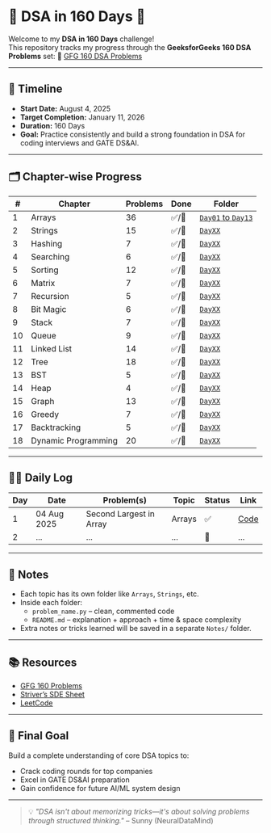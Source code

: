 # 🧠 DSA in 160 Days 🚀

Welcome to my **DSA in 160 Days** challenge!  
This repository tracks my progress through the **GeeksforGeeks 160 DSA Problems** set:
🔗 [GFG 160 DSA Problems](https://www.geeksforgeeks.org/batch/gfg-160-problems?tab=Chapters)

---

## 📅 Timeline

- **Start Date:** August 4, 2025
- **Target Completion:** January 11, 2026
- **Duration:** 160 Days
- **Goal:** Practice consistently and build a strong foundation in DSA for coding interviews and GATE DS&AI.

---

## 🗂️ Chapter-wise Progress

| # | Chapter | Problems | Done | Folder |
|---|---------|----------|------|--------|
| 1 | Arrays | 36 | ✅/🔲 | [`Day01` to `Day13`](./) |
| 2 | Strings | 15 | ✅/🔲 | [`DayXX`](./) |
| 3 | Hashing | 7 | ✅/🔲 | [`DayXX`](./) |
| 4 | Searching | 6 | ✅/🔲 | [`DayXX`](./) |
| 5 | Sorting | 12 | ✅/🔲 | [`DayXX`](./) |
| 6 | Matrix | 7 | ✅/🔲 | [`DayXX`](./) |
| 7 | Recursion | 5 | ✅/🔲 | [`DayXX`](./) |
| 8 | Bit Magic | 6 | ✅/🔲 | [`DayXX`](./) |
| 9 | Stack | 7 | ✅/🔲 | [`DayXX`](./) |
| 10 | Queue | 9 | ✅/🔲 | [`DayXX`](./) |
| 11 | Linked List | 14 | ✅/🔲 | [`DayXX`](./) |
| 12 | Tree | 18 | ✅/🔲 | [`DayXX`](./) |
| 13 | BST | 5 | ✅/🔲 | [`DayXX`](./) |
| 14 | Heap | 4 | ✅/🔲 | [`DayXX`](./) |
| 15 | Graph | 13 | ✅/🔲 | [`DayXX`](./) |
| 16 | Greedy | 7 | ✅/🔲 | [`DayXX`](./) |
| 17 | Backtracking | 5 | ✅/🔲 | [`DayXX`](./) |
| 18 | Dynamic Programming | 20 | ✅/🔲 | [`DayXX`](./) |

---

## 🧑‍💻 Daily Log

| Day | Date | Problem(s) | Topic | Status | Link |
|-----|------|------------|-------|--------|------|
| 1 | 04 Aug 2025 | Second Largest in Array | Arrays | ✅ | [Code](./Arrays/Day_01(second_largest).py) |
| 2 | ... | ... | ... | 🔲 | ... |

---

## 📌 Notes

- Each topic has its own folder like `Arrays`, `Strings`, etc.
- Inside each folder:
  - `problem_name.py` – clean, commented code
  - `README.md` – explanation + approach + time & space complexity
- Extra notes or tricks learned will be saved in a separate `Notes/` folder.

---

## 📚 Resources

- [GFG 160 Problems](https://www.geeksforgeeks.org/batch/gfg-160-problems?tab=Chapters)
- [Striver’s SDE Sheet](https://takeuforward.org/interviews/strivers-sde-sheet-top-coding-interview-problems/)
- [LeetCode](https://leetcode.com)

---

## 🏁 Final Goal

Build a complete understanding of core DSA topics to:
- Crack coding rounds for top companies
- Excel in GATE DS&AI preparation
- Gain confidence for future AI/ML system design

---

> 💡 _"DSA isn't about memorizing tricks—it's about solving problems through structured thinking."_ – Sunny (NeuralDataMind)
